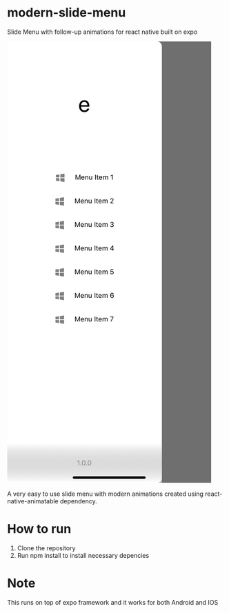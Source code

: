 # modern-slide-menu
Slide Menu with follow-up animations for react native built on expo

![alt text](https://github.com/eipic/modern-slide-menu/blob/master/screenshots/2.png)

A very easy to use slide menu with modern animations created using react-native-animatable dependency.

# How to run
1. Clone the repository
2. Run npm install to install necessary depencies

# Note
This runs on top of expo framework and it works for both Android and IOS
